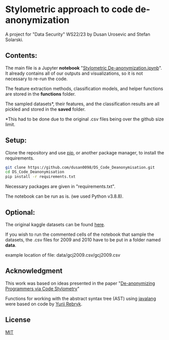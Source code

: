 # Stylometric approach to code de-anonymization

A project for "Data Security" WS22/23 by Dusan Urosevic and Stefan Solarski.

## Contents:

The main file is a Jupyter **notebook** "[Stylometric De-anonymization.ipynb](https://github.com/dusan0098/DS_Code_Deanonymisation/blob/main/Stylometric%20De-anonymization.ipynb)". It already contains all of our outputs and visualizations, so it is not necessary to re-run the code.

The feature extraction methods, classification models, and helper functions are stored in the **functions** folder.

The sampled datasets*, their features, and the classification results are all pickled and stored in the **saved** folder. 

*This had to be done due to the original .csv files being over the github size limit. 

## Setup:

Clone the repository and use [pip](https://pip.pypa.io/en/stable/), or another package manager, to install the requirements.

```bash
git clone https://github.com/dusan0098/DS_Code_Deanonymisation.git
cd DS_Code_Deanonymisation
pip install -r requirements.txt
```

Necessary packages are given in "requirements.txt".

The notebook can be run as is. (we used Python v3.8.8).

## Optional:

The original kaggle datasets can be found [here](https://www.kaggle.com/datasets/jur1cek/gcj-dataset). 

If you wish to run the commented cells of the notebook that sample the datasets, the .csv files for 2009 and 2010 have to be put in a folder named **data**.

example location of file: data/gcj2009.csv/gcj2009.csv

## Acknowledgment

This work was based on ideas presented in the paper "[De-anonymizing Programmers via Code Stylometry](https://www.usenix.org/system/files/conference/usenixsecurity15/sec15-paper-caliskan-islam.pdf)"

Functions for working with the abstract syntax tree (AST) using [javalang](https://github.com/c2nes/javalang) were based on code by [Yurii Rebryk](https://github.com/rebryk/code_stylometry).

## License

[MIT](https://choosealicense.com/licenses/mit/)
